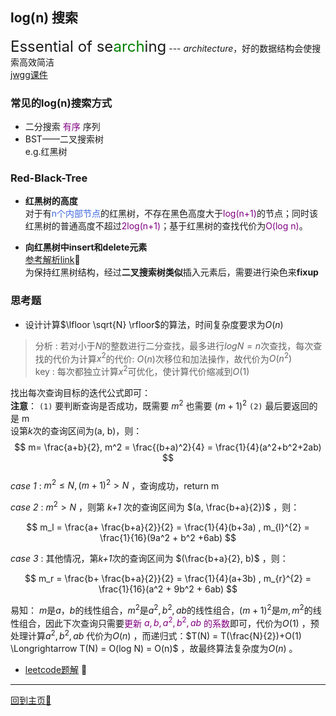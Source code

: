 <script type="text/x-mathjax-config">
  MathJax.Hub.Config({
    tex2jax: {
      inlineMath: [ ['$','$'], ["\\(","\\)"] ],
      processEscapes: true
    }
  });
</script>
<script src="https://cdn.mathjax.org/mathjax/latest/MathJax.js?config=TeX-AMS-MML_HTMLorMML" type="text/javascript"></script>

## log(n) 搜索
<font size=5>Essential of se<font color="green">arch</font>ing</font> --- *architecture*，好的数据结构会使搜索高效简洁<br> [jwgg课件](slides/L8.pdf)

### 常见的log(n)搜索方式

- 二分搜索 <font color="purple">有序</font> 序列
- BST——二叉搜索树 <br> e.g.红黑树

### Red-Black-Tree
-  **红黑树的高度** <br> 
对于有<font color="Royalblue">n个内部节点</font>的红黑树，不存在黑色高度大于<font color="purple">log(n+1)</font>的节点；同时该红黑树的普通高度不超过<font color="purple">2log(n+1)</font>；基于红黑树的查找代价为<font color="purple">O(log n)</font>。

- **向红黑树中insert和delete元素** <br>
[参考解析link](https://www.cnblogs.com/fingerdancing/archive/2013/04/14/rbTree.html)🙋 <br> 
为保持红黑树结构，经过**二叉搜索树类似**插入元素后，需要进行染色来**fixup**

### 思考题
- 设计计算$\lfloor \sqrt{N} \rfloor$的算法，时间复杂度要求为$O(n)$

> 分析 : 若对小于$N$的整数进行二分查找，最多进行$log N = n$次查找，每次查找的代价为计算$x^2$的代价: $O(n)$次移位和加法操作，故代价为$O(n^2)$ <br>
> key : 每次都独立计算$x^2$可优化，使计算代价缩减到$O(1)$ <br>

找出每次查询目标的迭代公式即可： <br>
**注意**： `(1)` 要判断查询是否成功，既需要 $m^2$ 也需要 $(m+1)^2$ `(2)` 最后要返回的是 m <br>
设第*k*次的查询区间为(a, b)，则：$$ m= \frac{a+b}{2}, m^2 = \frac{(b+a)^2}{4} = \frac{1}{4}(a^2+b^2+2ab) $$ <br>
  *case 1* : $m^2 \leq N, (m+1)^2 > N$ ，查询成功，return m 

  *case 2* : $m^2 > N$ ，则第 *k+1* 次的查询区间为 $(a, \frac{b+a}{2})$ ，则：

  $$ m_l = \frac{a+ \frac{b+a}{2}}{2} = \frac{1}{4}(b+3a) , m_{l}^{2} = \frac{1}{16}(9a^2 + b^2 +6ab) $$ 

  *case 3* : 其他情况，第*k+1*次的查询区间为 $(\frac{b+a}{2}, b)$ ，则： 
  
  $$ m_r = \frac{b+ \frac{b+a}{2}}{2} = \frac{1}{4}(a+3b) , m_{r}^{2} = \frac{1}{16}(a^2 + 9b^2 + 6ab) $$ 

易知： $m$是$a，b$的线性组合，$m^2$是$a^2, b^2, ab$的线性组合，$(m+1)^2$是$m, m^2$的线性组合，因此下次查询只需要<font color="purple">更新 $a, b, a^2, b^2, ab$ 的系数</font>即可，代价为$O(1)$ ，预处理计算$a^2, b^2, ab$ 代价为$O(n)$ ，而递归式：$T(N) = T(\frac{N}{2})+O(1) \Longrightarrow T(N) = O(log N) = O(n)$ ，故最终算法复杂度为$O(n)$ 。

- [leetcode题解](https://leetcode.cn/problems/sqrtx/solution/x-de-ping-fang-gen-by-leetcode-solution/) 🍺

---

[回到主页🍺](../../index.md)